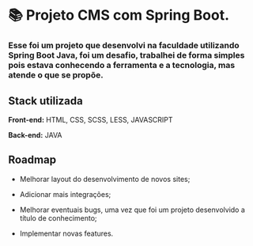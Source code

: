 
# 📚 Projeto CMS com Spring Boot.

### Esse foi um projeto que desenvolvi na faculdade utilizando Spring Boot Java, foi um desafio, trabalhei de forma simples pois estava conhecendo a ferramenta e a tecnologia, mas atende o que se propõe.



## Stack utilizada

**Front-end:** HTML, CSS, SCSS, LESS, JAVASCRIPT

**Back-end:** JAVA



## Roadmap

- Melhorar layout do desenvolvimento de novos sites;

- Adicionar mais integrações;

- Melhorar eventuais bugs, uma vez que foi um projeto desenvolvido a título de conhecimento;

- Implementar novas features.

